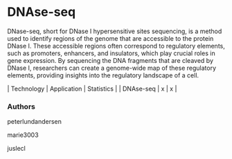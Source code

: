 # DNAse-seq
DNase-seq, short for DNase I hypersensitive sites sequencing, is a method used to identify regions of the genome that are accessible to the protein DNase I. These accessible regions often correspond to regulatory elements, such as promoters, enhancers, and insulators, which play crucial roles in gene expression. By sequencing the DNA fragments that are cleaved by DNase I, researchers can create a genome-wide map of these regulatory elements, providing insights into the regulatory landscape of a cell.

| Technology | Application | Statistics |
| DNAse-seq | x | x |


### Authors

peterlundandersen

marie3003

juslecl
